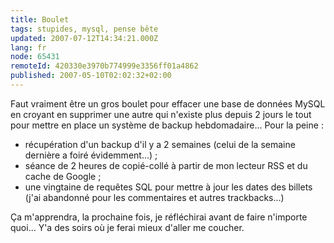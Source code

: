 ```yaml
---
title: Boulet
tags: stupides, mysql, pense bête
updated: 2007-07-12T14:34:21.000Z
lang: fr
node: 65431
remoteId: 420330e3970b774999e3356ff01a4862
published: 2007-05-10T02:02:32+02:00
---
```

 
Faut vraiment être un gros boulet pour effacer une base de données MySQL en croyant en supprimer une autre qui n'existe plus depuis 2 jours le tout pour mettre en place un système de backup hebdomadaire... Pour la peine :

 * récupération d'un backup d'il y a 2 semaines (celui de la semaine dernière a foiré évidemment...) ;
 * séance de 2 heures de copié-collé à partir de mon lecteur RSS et du cache de Google ;
 * une vingtaine de requêtes SQL pour mettre à jour les dates des billets (j'ai abandonné pour les commentaires et autres trackbacks...)
 
Ça m'apprendra, la prochaine fois, je réfléchirai avant de faire n'importe quoi... Y'a des soirs où je ferai mieux d'aller me coucher.

